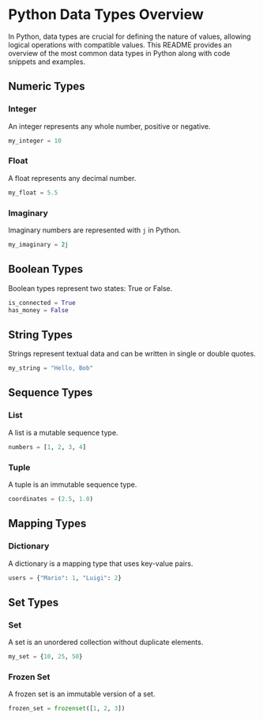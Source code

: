 # Python Data Types Overview

In Python, data types are crucial for defining the nature of values, allowing logical operations with compatible values. This README provides an overview of the most common data types in Python along with code snippets and examples.

## Numeric Types

### Integer

An integer represents any whole number, positive or negative.

```python
my_integer = 10
```

### Float

A float represents any decimal number.

```python
my_float = 5.5
```

### Imaginary

Imaginary numbers are represented with `j` in Python.

```python
my_imaginary = 2j
```

## Boolean Types

Boolean types represent two states: True or False.

```python
is_connected = True
has_money = False
```

## String Types

Strings represent textual data and can be written in single or double quotes.

```python
my_string = "Hello, Bob"
```

## Sequence Types

### List

A list is a mutable sequence type.

```python
numbers = [1, 2, 3, 4]
```

### Tuple

A tuple is an immutable sequence type.

```python
coordinates = (2.5, 1.0)
```

## Mapping Types

### Dictionary

A dictionary is a mapping type that uses key-value pairs.

```python
users = {"Mario": 1, "Luigi": 2}
```

## Set Types

### Set

A set is an unordered collection without duplicate elements.

```python
my_set = {10, 25, 50}
```

### Frozen Set

A frozen set is an immutable version of a set.

```python
frozen_set = frozenset([1, 2, 3])
```
